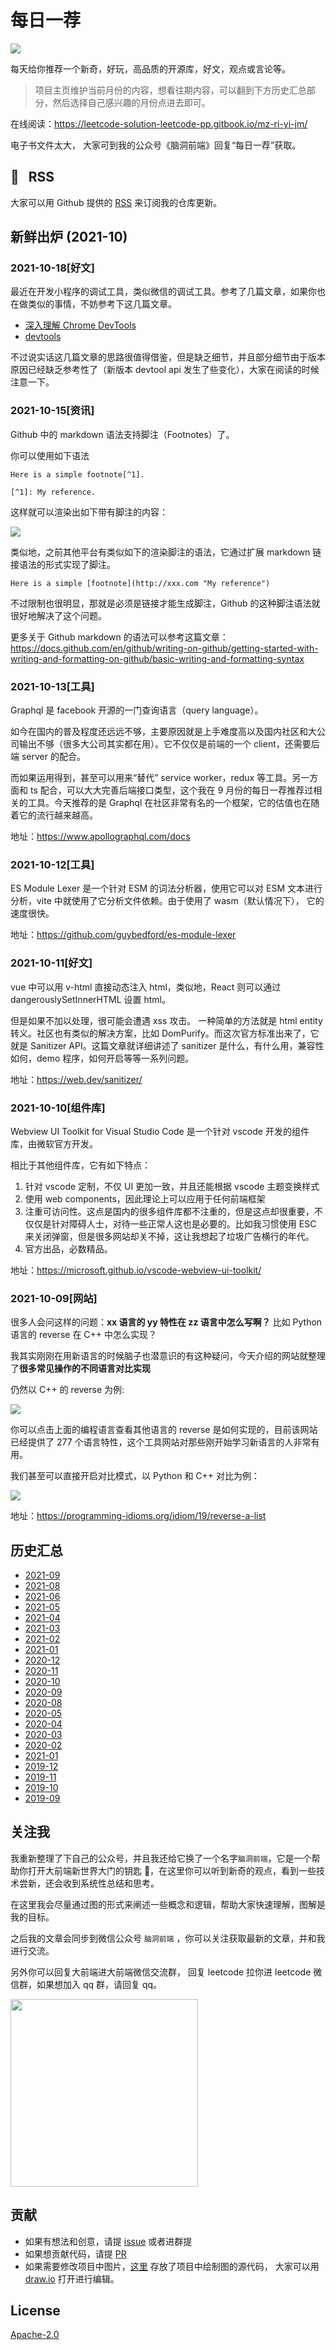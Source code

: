 # 每日一荐

![](https://tva1.sinaimg.cn/large/006y8mN6ly1g8d0sktqrwj30hs07maae.jpg)

每天给你推荐一个新奇，好玩，高品质的开源库，好文，观点或言论等。

> 项目主页维护当前月份的内容，想看往期内容，可以翻到下方历史汇总部分，然后选择自己感兴趣的月份点进去即可。

在线阅读：https://leetcode-solution-leetcode-pp.gitbook.io/mz-ri-yi-jm/

电子书文件太大， 大家可到我的公众号《脑洞前端》回复“每日一荐”获取。

## :newspaper: &nbsp; RSS

大家可以用 Github 提供的 [RSS](https://github.com/azl397985856/daily-featured/commits.atom) 来订阅我的仓库更新。
​

## 新鲜出炉 (2021-10)

### 2021-10-18[好文]

最近在开发小程序的调试工具，类似微信的调试工具。参考了几篇文章，如果你也在做类似的事情，不妨参考下这几篇文章。

- [深入理解 Chrome DevTools](https://zhaomenghuan.js.org/blog/chrome-devtools.html#chrome-devtools-protocol)
- [devtools](http://quickapp.vivo.com.cn/tag/devtools/)

不过说实话这几篇文章的思路很值得借鉴，但是缺乏细节，并且部分细节由于版本原因已经缺乏参考性了（新版本 devtool api 发生了些变化），大家在阅读的时候注意一下。

### 2021-10-15[资讯]

Github 中的 markdown 语法支持脚注（Footnotes）了。

你可以使用如下语法

```
Here is a simple footnote[^1].

[^1]: My reference.
```

这样就可以渲染出如下带有脚注的内容：

![](https://tva1.sinaimg.cn/large/008i3skNly1gvh9d925moj615u08kt8x02.jpg)

类似地，之前其他平台有类似如下的渲染脚注的语法，它通过扩展 markdown 链接语法的形式实现了脚注。

```
Here is a simple [footnote](http://xxx.com "My reference")
```

不过限制也很明显，那就是必须是链接才能生成脚注，Github 的这种脚注语法就很好地解决了这个问题。

更多关于 Github markdown 的语法可以参考这篇文章：https://docs.github.com/en/github/writing-on-github/getting-started-with-writing-and-formatting-on-github/basic-writing-and-formatting-syntax

### 2021-10-13[工具]

Graphql 是 facebook 开源的一门查询语言（query language）。

如今在国内的普及程度还远远不够，主要原因就是上手难度高以及国内社区和大公司输出不够（很多大公司其实都在用）。它不仅仅是前端的一个 client，还需要后端 server 的配合。

而如果运用得到，甚至可以用来“替代” service worker，redux 等工具。另一方面和 ts 配合，可以大大完善后端接口类型，这个我在 9 月份的每日一荐推荐过相关的工具。今天推荐的是 Graphql 在社区非常有名的一个框架，它的估值也在随着它的流行越来越高。

地址：https://www.apollographql.com/docs

### 2021-10-12[工具]

ES Module Lexer 是一个针对 ESM 的词法分析器，使用它可以对 ESM 文本进行分析，vite 中就使用了它分析文件依赖。由于使用了 wasm（默认情况下）， 它的速度很快。

地址：https://github.com/guybedford/es-module-lexer

### 2021-10-11[好文]

vue 中可以用 v-html 直接动态注入 html，类似地，React 则可以通过 dangerouslySetInnerHTML 设置 html。

但是如果不加以处理，很可能会遭遇 xss 攻击。 一种简单的方法就是 html entity 转义。社区也有类似的解决方案，比如 DomPurify。而这次官方标准出来了，它就是 Sanitizer API。这篇文章就详细讲述了 sanitizer 是什么，有什么用，兼容性如何，demo 程序，如何开启等等一系列问题。

地址：https://web.dev/sanitizer/

### 2021-10-10[组件库]

Webview UI Toolkit for Visual Studio Code 是一个针对 vscode 开发的组件库，由微软官方开发。

相比于其他组件库，它有如下特点：

1. 针对 vscode 定制，不仅 UI 更加一致，并且还能根据 vscode 主题变换样式
2. 使用 web components，因此理论上可以应用于任何前端框架
3. 注重可访问性。这点是国内的很多组件库都不注重的，但是这点却很重要，不仅仅是针对障碍人士，对待一些正常人这也是必要的。比如我习惯使用 ESC 来关闭弹窗，但是很多网站却关不掉，这让我想起了垃圾广告横行的年代。
4. 官方出品，必数精品。

地址：https://microsoft.github.io/vscode-webview-ui-toolkit/

### 2021-10-09[网站]

很多人会问这样的问题：**xx 语言的 yy 特性在 zz 语言中怎么写啊？** 比如 Python 语言的 reverse 在 C++ 中怎么实现？

我其实刚刚在用新语言的时候脑子也潜意识的有这种疑问，今天介绍的网站就整理了**很多常见操作的不同语言对比实现**

仍然以 C++ 的 reverse 为例:

![](https://tva1.sinaimg.cn/large/008i3skNly1gv9ez855smj31lo0din01.jpg)

你可以点击上面的编程语言查看其他语言的 reverse 是如何实现的，目前该网站已经提供了 277 个语言特性，这个工具网站对那些刚开始学习新语言的人非常有用。

我们甚至可以直接开启对比模式，以 Python 和 C++ 对比为例：

![](https://tva1.sinaimg.cn/large/008i3skNly1gv9f2k5i2uj60y50u0wiy02.jpg)

地址：https://programming-idioms.org/idiom/19/reverse-a-list

## 历史汇总

- [2021-09](https://github.com/azl397985856/daily-featured/tree/master/backup/2021-09/README.md)
- [2021-08](https://github.com/azl397985856/daily-featured/tree/master/backup/2021-08/README.md)
- [2021-06](https://github.com/azl397985856/daily-featured/tree/master/backup/2021-06/README.md)
- [2021-05](https://github.com/azl397985856/daily-featured/tree/master/backup/2021-05/README.md)
- [2021-04](https://github.com/azl397985856/daily-featured/tree/master/backup/2021-04/README.md)
- [2021-03](https://github.com/azl397985856/daily-featured/tree/master/backup/2021-03/README.md)
- [2021-02](https://github.com/azl397985856/daily-featured/tree/master/backup/2021-02/README.md)
- [2021-01](https://github.com/azl397985856/daily-featured/tree/master/backup/2021-01/README.md)
- [2020-12](https://github.com/azl397985856/daily-featured/tree/master/backup/2020-12/README.md)
- [2020-11](https://github.com/azl397985856/daily-featured/tree/master/backup/2020-11/README.md)
- [2020-10](https://github.com/azl397985856/daily-featured/tree/master/backup/2020-10/README.md)
- [2020-09](https://github.com/azl397985856/daily-featured/tree/master/backup/2020-09/README.md)
- [2020-08](https://github.com/azl397985856/daily-featured/tree/master/backup/2020-08/README.md)
- [2020-05](https://github.com/azl397985856/daily-featured/tree/master/backup/2020-05/README.md)
- [2020-04](https://github.com/azl397985856/daily-featured/tree/master/backup/2020-04/README.md)
- [2020-03](https://github.com/azl397985856/daily-featured/tree/master/backup/2020-03/README.md)
- [2020-02](https://github.com/azl397985856/daily-featured/tree/master/backup/2020-02/README.md)
- [2021-01](https://github.com/azl397985856/daily-featured/tree/master/backup/2021-01/README.md)
- [2019-12](https://github.com/azl397985856/daily-featured/tree/master/backup/2019-12/README.md)
- [2019-11](https://github.com/azl397985856/daily-featured/tree/master/backup/2019-11/README.md)
- [2019-10](https://github.com/azl397985856/daily-featured/tree/master/backup/2019-10/README.md)
- [2019-09](https://github.com/azl397985856/daily-featured/tree/master/backup/2019-09/README.md)

## 关注我

我重新整理了下自己的公众号，并且我还给它换了一个名字`脑洞前端`，它是一个帮助你打开大前端新世界大门的钥匙 🔑，在这里你可以听到新奇的观点，看到一些技术尝新，还会收到系统性总结和思考。

在这里我会尽量通过图的形式来阐述一些概念和逻辑，帮助大家快速理解，图解是我的目标。

之后我的文章会同步到微信公众号 `脑洞前端` ，你可以关注获取最新的文章，并和我进行交流。

另外你可以回复大前端进大前端微信交流群， 回复 leetcode 拉你进 leetcode 微信群，如果想加入 qq 群，请回复 qq。

<img width="300" src="https://tva1.sinaimg.cn/large/006y8mN6ly1g7he9xdtmyj30by0byaac.jpg">

## 贡献

- 如果有想法和创意，请提 [issue](https://github.com/azl397985856/daily-featured/issues) 或者进群提
- 如果想贡献代码，请提 [PR](https://github.com/azl397985856/daily-featured/pulls)
- 如果需要修改项目中图片，[这里](./assets/) 存放了项目中绘制图的源代码， 大家可以用 [draw.io](https://www.draw.io/) 打开进行编辑。

## License

[Apache-2.0](./LICENSE)
